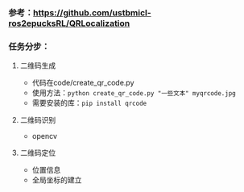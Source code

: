 ### 参考：https://github.com/ustbmicl-ros2epucksRL/QRLocalization
### 任务分步：
1. 二维码生成
    - 代码在code/create_qr_code.py
    - 使用方法：`python create_qr_code.py "一些文本" myqrcode.jpg`
    - 需要安装的库：`pip install qrcode`
    
2. 二维码识别
    - opencv
3. 二维码定位
    - 位置信息
    - 全局坐标的建立